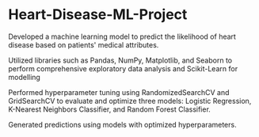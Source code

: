# Heart-Disease-ML-Project

Developed a machine learning model to predict the likelihood of heart disease based on patients' medical attributes.

Utilized libraries such as Pandas, NumPy, Matplotlib, and Seaborn to perform comprehensive exploratory data analysis and Scikit-Learn for modelling

Performed hyperparameter tuning using RandomizedSearchCV and GridSearchCV to evaluate and optimize three models: Logistic Regression, K-Nearest Neighbors Classifier, and Random Forest Classifier.

Generated predictions using models with optimized hyperparameters.
